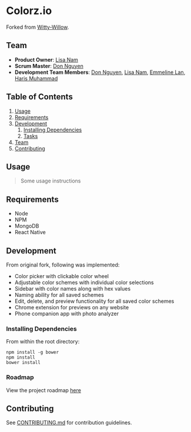 # Colorz.io

Forked from [Witty-Willow](https://github.com/witty-willow/color-picker). 

## Team

  - __Product Owner__: [Lisa Nam](https://github.com/lisanam)
  - __Scrum Master__: [Don Nguyen](https://github.com/nguyendkim)
  - __Development Team Members__: [Don Nguyen](https://github.com/nguyendkim), [Lisa Nam](https://github.com/lisanam), [Emmeline Lan](https://github.com/bloodymushroom), [Haris Muhammad](https://github.com/harismh)

## Table of Contents

1. [Usage](#Usage)
1. [Requirements](#requirements)
1. [Development](#development)
    1. [Installing Dependencies](#installing-dependencies)
    1. [Tasks](#tasks)
1. [Team](#team)
1. [Contributing](#contributing)

## Usage

> Some usage instructions

## Requirements

- Node
- NPM
- MongoDB
- React Native

## Development

From original fork, following was implemented:

- Color picker with clickable color wheel
- Adjustable color schemes with individual color selections
- Sidebar with color names along with hex values
- Naming ability for all saved schemes
- Edit, delete, and preview functionality for all saved color schemes
- Chrome extension for previews on any website
- Phone companion app with photo analyzer

### Installing Dependencies

From within the root directory:

```
npm install -g bower
npm install
bower install
```

### Roadmap

View the project roadmap [here](LINK_TO_PROJECT_ISSUES)


## Contributing

See [CONTRIBUTING.md](./_CONTRIBUTING.md) for contribution guidelines.
